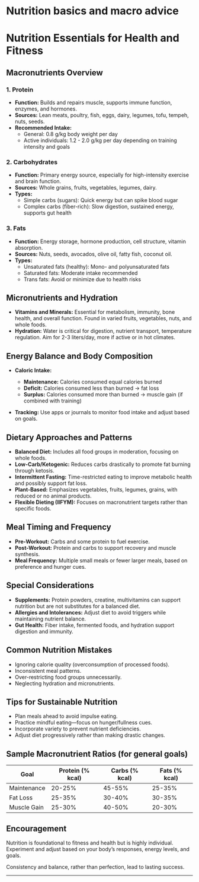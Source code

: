 # Nutrition basics and macro advice
# Nutrition Essentials for Health and Fitness

## Macronutrients Overview

### 1. Protein
- **Function:** Builds and repairs muscle, supports immune function, enzymes, and hormones.
- **Sources:** Lean meats, poultry, fish, eggs, dairy, legumes, tofu, tempeh, nuts, seeds.
- **Recommended Intake:**  
  - General: 0.8 g/kg body weight per day  
  - Active individuals: 1.2 - 2.0 g/kg per day depending on training intensity and goals

### 2. Carbohydrates
- **Function:** Primary energy source, especially for high-intensity exercise and brain function.
- **Sources:** Whole grains, fruits, vegetables, legumes, dairy.
- **Types:**  
  - Simple carbs (sugars): Quick energy but can spike blood sugar  
  - Complex carbs (fiber-rich): Slow digestion, sustained energy, supports gut health

### 3. Fats
- **Function:** Energy storage, hormone production, cell structure, vitamin absorption.
- **Sources:** Nuts, seeds, avocados, olive oil, fatty fish, coconut oil.
- **Types:**  
  - Unsaturated fats (healthy): Mono- and polyunsaturated fats  
  - Saturated fats: Moderate intake recommended  
  - Trans fats: Avoid or minimize due to health risks

## Micronutrients and Hydration

- **Vitamins and Minerals:** Essential for metabolism, immunity, bone health, and overall function. Found in varied fruits, vegetables, nuts, and whole foods.
- **Hydration:** Water is critical for digestion, nutrient transport, temperature regulation. Aim for 2-3 liters/day, more if active or in hot climates.

## Energy Balance and Body Composition

- **Caloric Intake:**  
  - **Maintenance:** Calories consumed equal calories burned  
  - **Deficit:** Calories consumed less than burned → fat loss  
  - **Surplus:** Calories consumed more than burned → muscle gain (if combined with training)

- **Tracking:** Use apps or journals to monitor food intake and adjust based on goals.

## Dietary Approaches and Patterns

- **Balanced Diet:** Includes all food groups in moderation, focusing on whole foods.
- **Low-Carb/Ketogenic:** Reduces carbs drastically to promote fat burning through ketosis.
- **Intermittent Fasting:** Time-restricted eating to improve metabolic health and possibly support fat loss.
- **Plant-Based:** Emphasizes vegetables, fruits, legumes, grains, with reduced or no animal products.
- **Flexible Dieting (IIFYM):** Focuses on macronutrient targets rather than specific foods.

## Meal Timing and Frequency

- **Pre-Workout:** Carbs and some protein to fuel exercise.
- **Post-Workout:** Protein and carbs to support recovery and muscle synthesis.
- **Meal Frequency:** Multiple small meals or fewer larger meals, based on preference and hunger cues.

## Special Considerations

- **Supplements:** Protein powders, creatine, multivitamins can support nutrition but are not substitutes for a balanced diet.
- **Allergies and Intolerances:** Adjust diet to avoid triggers while maintaining nutrient balance.
- **Gut Health:** Fiber intake, fermented foods, and hydration support digestion and immunity.

## Common Nutrition Mistakes

- Ignoring calorie quality (overconsumption of processed foods).
- Inconsistent meal patterns.
- Over-restricting food groups unnecessarily.
- Neglecting hydration and micronutrients.

## Tips for Sustainable Nutrition

- Plan meals ahead to avoid impulse eating.
- Practice mindful eating—focus on hunger/fullness cues.
- Incorporate variety to prevent nutrient deficiencies.
- Adjust diet progressively rather than making drastic changes.

## Sample Macronutrient Ratios (for general goals)

| Goal           | Protein (% kcal) | Carbs (% kcal) | Fats (% kcal) |
|----------------|------------------|----------------|---------------|
| Maintenance    | 20-25%           | 45-55%         | 25-35%        |
| Fat Loss       | 25-35%           | 30-40%         | 30-35%        |
| Muscle Gain    | 25-30%           | 40-50%         | 20-30%        |

## Encouragement

Nutrition is foundational to fitness and health but is highly individual. Experiment and adjust based on your body’s responses, energy levels, and goals.

Consistency and balance, rather than perfection, lead to lasting success.

---
